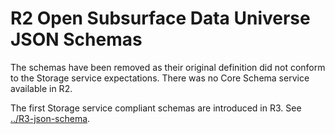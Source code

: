 # R2 Open Subsurface Data Universe JSON Schemas

The schemas have been removed as their original definition did
not conform to the Storage service expectations. There was no
Core Schema service available in R2.

The first Storage service compliant schemas are introduced in 
R3. See [../R3-json-schema](../R3-json-schema).